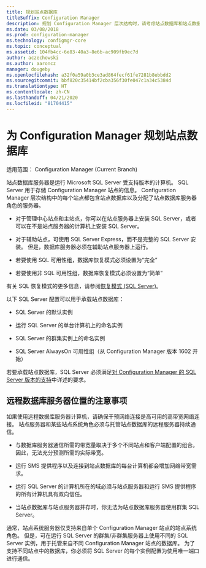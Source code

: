 ```yaml
---
title: 规划站点数据库
titleSuffix: Configuration Manager
description: 规划 Configuration Manager 层次结构时，请考虑站点数据库和站点数据库服务器角色。
ms.date: 03/08/2018
ms.prod: configuration-manager
ms.technology: configmgr-core
ms.topic: conceptual
ms.assetid: 104fb4cc-6e83-40a3-8e6b-ac909fb9ec7d
author: aczechowski
ms.author: aaroncz
manager: dougeby
ms.openlocfilehash: a32f0a59a0b3ce3ad864fecf61fe7281b8ebbdd2
ms.sourcegitcommit: bbf820c35414bf2cba356f30fe047c1a34c5384d
ms.translationtype: HT
ms.contentlocale: zh-CN
ms.lasthandoff: 04/21/2020
ms.locfileid: "81704415"
---
```

# <a name="plan-for-the-site-database-for-configuration-manager"></a>为 Configuration Manager 规划站点数据库

适用范围：  Configuration Manager (Current Branch)

站点数据库服务器是运行 Microsoft SQL Server 受支持版本的计算机。 SQL Server 用于存储 Configuration Manager 站点的信息。 Configuration Manager 层次结构中的每个站点都包含站点数据库以及分配了站点数据库服务器角色的服务器。  

-   对于管理中心站点和主站点，你可以在站点服务器上安装 SQL Server，或者可以在不是站点服务器的计算机上安装 SQL Server。  

-   对于辅助站点，可使用 SQL Server Express，而不是完整的 SQL Server 安装。 但是，数据库服务器必须在辅助站点服务器上运行。  

-  若要使用 SQL 可用性组，数据库恢复模式必须设置为“完全”  

-  若要使用非 SQL 可用性组，数据库恢复模式必须设置为“简单”  

有关 SQL 恢复模式的更多信息，请参阅[恢复模式 (SQL Server)](https://docs.microsoft.com/sql/relational-databases/backup-restore/recovery-models-sql-server)。

以下 SQL Server 配置可以用于承载站点数据库：  

-   SQL Server 的默认实例  

-   运行 SQL Server 的单台计算机上的命名实例  

-   SQL Server 的群集实例上的命名实例  

-   SQL Server AlwaysOn 可用性组（从 Configuration Manager 版本 1602 开始）


若要承载站点数据库，SQL Server 必须满足[对 Configuration Manager 的 SQL Server 版本的支持](../../../core/plan-design/configs/support-for-sql-server-versions.md)中详述的要求。  



## <a name="remote-database-server-location-considerations"></a>远程数据库服务器位置的注意事项  

如果使用远程数据库服务器计算机，请确保干预网络连接是高可用的高带宽网络连接。 站点服务器和某些站点系统角色必须与托管站点数据库的远程服务器持续通信。

-   与数据库服务器通信所需的带宽量取决于多个不同站点和客户端配置的组合。 因此，无法充分预测所需的实际带宽。  

-   运行 SMS 提供程序以及连接到站点数据库的每台计算机都会增加网络带宽需求。  

-   运行 SQL Server 的计算机所在的域必须与站点服务器和运行 SMS 提供程序的所有计算机具有双向信任。  

-   当站点数据库与站点服务器并存时，你无法为站点数据库服务器使用群集 SQL Server。  


通常，站点系统服务器仅支持来自单个 Configuration Manager 站点的站点系统角色。 但是，可在运行 SQL Server 的群集/非群集服务器上使用不同的 SQL Server 实例，用于托管来自不同 Configuration Manager 站点的数据库。 为了支持不同站点中的数据库，你必须将 SQL Server 的每个实例配置为使用唯一端口进行通信。  
